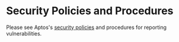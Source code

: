 # Security Policies and Procedures

Please see Aptos's
[security policies](https://developers.aptos.com/docs/reference/security) and
procedures for reporting vulnerabilities.
